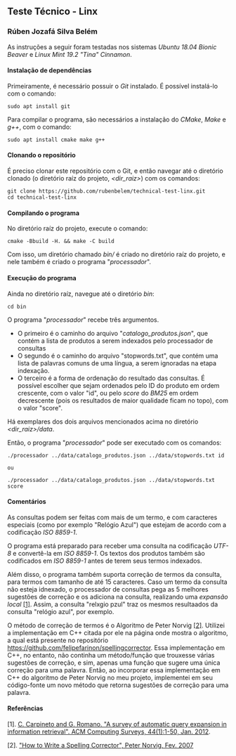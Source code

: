 ## Teste Técnico - Linx

### Rúben Jozafá Silva Belém

As instruções a seguir foram testadas nos sistemas _Ubuntu 18.04 Bionic Beaver_ e _Linux Mint 19.2 "Tina" Cinnamon_.

#### Instalação de dependências

Primeiramente, é necessário possuir o _Git_ instalado. É possível instalá-lo com o comando:

```
sudo apt install git
```

Para compilar o programa, são necessários a instalação do _CMake_, _Make_ e _g++_, com o comando:

```
sudo apt install cmake make g++
```

#### Clonando o repositório

É preciso clonar este repositório com o Git, e então navegar até o diretório clonado (o diretório raíz do projeto, _<dir_raiz\>_) com os comandos:

```
git clone https://github.com/rubenbelem/technical-test-linx.git
cd technical-test-linx
```

#### Compilando o programa

No diretório raíz do projeto, execute o comando:

```
cmake -Bbuild -H. && make -C build
```

Com isso, um diretório chamado _bin/_ é criado no diretório raíz do projeto, e nele também é criado o programa "_processador_".

#### Execução do programa

Ainda no diretório raíz, navegue até o diretório _bin_:

```
cd bin
```

O programa "_processador_" recebe três argumentos.

- O primeiro é o caminho do arquivo "_catalogo_produtos.json_", que contém a lista de produtos a serem indexados pelo processador de consultas
- O segundo é o caminho do arquivo "stopwords.txt", que contém uma lista de palavras comuns de uma língua, a serem ignoradas na etapa indexação.
- O terceiro é a forma de ordenação do resultado das consultas. É possível escolher que sejam ordenados pelo ID do produto em ordem crescente, com o valor "id", ou pelo _score_ do _BM25_ em ordem decrescente (pois os resultados de maior qualidade ficam no topo), com o valor "score".

Há exemplares dos dois arquivos mencionados acima no diretório _\<dir_raiz\>/data_.

Então, o programa "_processador_" pode ser executado com os comandos:

```
./processador ../data/catalogo_produtos.json ../data/stopwords.txt id

ou

./processador ../data/catalogo_produtos.json ../data/stopwords.txt score
```

#### Comentários

As consultas podem ser feitas com mais de um termo, e com caracteres especiais (como por exemplo "Relógio Azul") que estejam de acordo com a codificação _ISO 8859-1_.

O programa está preparado para receber uma consulta na codificação _UTF-8_ e convertê-la em _ISO 8859-1_. Os textos dos produtos também são codificados em _ISO 8859-1_ antes de terem seus termos indexados.

Além disso, o programa também suporta correção de termos da consulta, para termos com tamanho de até 15 caracteres. Caso um termo da consulta não esteja idnexado, o processador de consultas pega as 5 melhores sugestões de correção e os adiciona na consulta, realizando uma _expansão local_ [[1]](https://www.iro.umontreal.ca/~nie/IFT6255/carpineto-Survey-QE.pdf). Assim, a consulta "relxgio pzul" traz os mesmos resultaados da consulta "relógio azul", por exemplo.

O método de correção de termos é o Algoritmo de Peter Norvig [[2]](https://norvig.com/spell-correct.html). Utilizei a implementação em C++ citada por ele na página onde mostra o algoritmo, a qual está presente no repositório https://github.com/felipefarinon/spellingcorrector. Essa implementação em C++, no entanto, não continha um método/função que trouxesse várias sugestões de correção, e sim, apenas uma função que sugere uma única correção para uma palavra. Então, ao incorporar essa implementação em C++ do algoritmo de Peter Norvig no meu projeto, implementei em seu código-fonte um novo método que retorna sugestões de correção para uma palavra.

#### Referências

[1]. <a name="ref1"> [C. Carpineto and G. Romano. "A survey of automatic query expansion in information retrieval". ACM Computing Surveys, 44(1):1-50, Jan. 2012](https://www.iro.umontreal.ca/~nie/IFT6255/carpineto-Survey-QE.pdf).
</a>

[2]. ["How to Write a Spelling Corrector", Peter Norvig, Fev. 2007](https://norvig.com/spell-correct.html)
